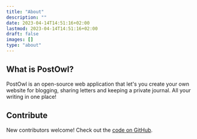 ```yaml
---
title: "About"
description: ""
date: 2023-04-14T14:51:16+02:00
lastmod: 2023-04-14T14:51:16+02:00
draft: false
images: []
type: "about"
---
```


## What is PostOwl?

PostOwl is an open-source web application that let's you create your own website for blogging, sharing letters and keeping a private journal. All your writing in one place!

## Contribute

New contributors welcome! Check out the [code on GitHub](https://github.com/PostOwl/postowl).
